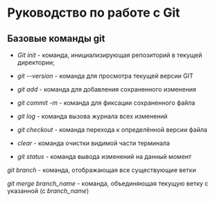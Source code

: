 # Руководство по работе с Git

## Базовые команды git

* *Git init* - команда, инициализирующая репозиторий в текущей директории;

* *git --version* - команда для просмотра текущей версии GIT

* *git add* - команда для добавления сохраненного изменения

* *git commit -m* - команда для фиксации сохраненного файла

* *git log* - команда вызова журнала всех изменений

* *git checkout* - команда перехода к определённой версии файла

* *clear* - команда очистки видимой части терминала

* *git status* - команда вывода изменений на данный момент

*git branch* - команда, отображающая все существующие ветки


*git merge branch_name* - команда, объединяющая текущую ветку с указанной (с *branch_name*)



